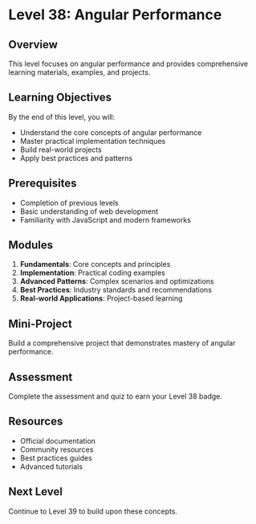 # Level 38: Angular Performance

## Overview
This level focuses on angular performance and provides comprehensive learning materials, examples, and projects.

## Learning Objectives
By the end of this level, you will:
- Understand the core concepts of angular performance
- Master practical implementation techniques
- Build real-world projects
- Apply best practices and patterns

## Prerequisites
- Completion of previous levels
- Basic understanding of web development
- Familiarity with JavaScript and modern frameworks

## Modules
1. **Fundamentals**: Core concepts and principles
2. **Implementation**: Practical coding examples
3. **Advanced Patterns**: Complex scenarios and optimizations
4. **Best Practices**: Industry standards and recommendations
5. **Real-world Applications**: Project-based learning

## Mini-Project
Build a comprehensive project that demonstrates mastery of angular performance.

## Assessment
Complete the assessment and quiz to earn your Level 38 badge.

## Resources
- Official documentation
- Community resources
- Best practices guides
- Advanced tutorials

## Next Level
Continue to Level 39 to build upon these concepts.
